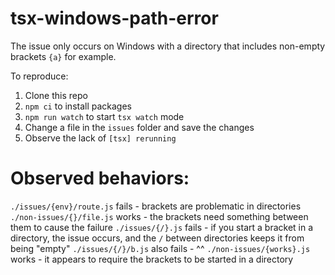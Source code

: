 # tsx-windows-path-error

The issue only occurs on Windows with a directory that includes non-empty brackets `{a}` for example.

To reproduce:

1. Clone this repo
2. `npm ci` to install packages
3. `npm run watch` to start `tsx watch` mode
4. Change a file in the `issues` folder and save the changes
5. Observe the lack of `[tsx] rerunning`

# Observed behaviors:

`./issues/{env}/route.js` fails - brackets are problematic in directories
`./non-issues/{}/file.js` works - the brackets need something between them to cause the failure
`./issues/{/}.js` fails - if you start a bracket in a directory, the issue occurs, and the `/` between directories keeps it from being "empty"
`./issues/{/}/b.js` also fails - ^^
`./non-issues/{works}.js` works - it appears to require the brackets to be started in a directory
